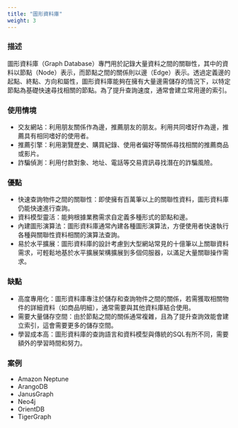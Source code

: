 ```yaml
---
title: "圖形資料庫"
weight: 3
---
```


### **描述**

圖形資料庫（Graph Database）專門用於記錄大量資料之間的關聯性，其中的資料以節點（Node）表示，而節點之間的關係則以邊（Edge）表示。透過定義邊的起點、終點、方向和屬性，圖形資料庫能夠在擁有大量邊需儲存的情況下，以特定節點為基礎快速尋找相關的節點。為了提升查詢速度，通常會建立常用邊的索引。

### **使用情境**

- 交友網站：利用朋友關係作為邊，推薦朋友的朋友。利用共同嗜好作為邊，推薦具有相同嗜好的使用者。
- 推薦引擎：利用瀏覽歷史、購買紀錄、使用者偏好等關係尋找相關的推薦商品或影片。
- 詐騙偵測：利用付款對象、地址、電話等交易資訊尋找潛在的詐騙風險。

### **優點**

- 快速查詢物件之間的關聯性：即使擁有百萬筆以上的關聯性資料，圖形資料庫仍能快速進行查詢。
- 資料模型靈活：能夠根據業務需求自定義多種形式的節點和邊。
- 內建圖形演算法：圖形資料庫通常內建各種圖形演算法，方便使用者快速執行各種與關聯性資料相關的演算法查詢。
- 易於水平擴展：圖形資料庫的設計考慮到大型網站常見的十億筆以上關聯資料需求，可輕鬆地基於水平擴展架構擴展到多個伺服器，以滿足大量關聯操作需求。

### **缺點**

- 高度專用化：圖形資料庫專注於儲存和查詢物件之間的關係，若需獲取相關物件的詳細資料（如商品明細），通常需要與其他資料庫結合使用。
- 需要大量儲存空間：由於節點之間的關係通常複雜，且為了提升查詢效能會建立索引，這會需要更多的儲存空間。
- 學習成本高：圖形資料庫的查詢語言和資料模型與傳統的SQL有所不同，需要額外的學習時間和努力。

### **案例**

- Amazon Neptune
- ArangoDB
- JanusGraph
- Neo4j
- OrientDB
- TigerGraph